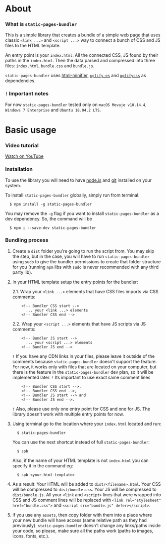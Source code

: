 # About
### What is `static-pages-bundler`
This is a simple library that creates a bundle of a simple web page that uses classic `<link ...>` and `<script ...>` way to connect a bunch of CSS and JS files to the HTML template.
  
An entry point is your `index.html`. All the connected CSS, JS found by their paths in the `index.html`. Then the data parsed and compressed into three files: `index.html`, `bundle.css` and `bundle.js`.
  
`static-pages-bundler` uses [html-minifier](https://www.npmjs.com/package/html-minifier), [`uglify-es`](https://www.npmjs.com/package/uglify-es) and [`uglifycss`](https://www.npmjs.com/package/uglifycss) as dependencies.
    
    
### `!` Important notes
For now `static-pages-bundler` tested only on `macOS Movaje v10.14.4`, `Windows 7 Enterprise` and `Ubuntu 18.04.2 LTS`.
    
    
# Basic usage
### Video tutorial
[Watch on YouTube](https://www.youtube.com/watch?v=SJah7s5NfWc&feature=youtu.be)
    
    
### Installation
To use the library you will need to have [node.js](https://nodejs.org/en/) and [git](https://git-scm.com/) installed on your system.
  
    
To install `static-pages-bundler` globally, simply run from terminal:
```
  $ npm install -g static-pages-bundler
```

  
You may remove the `-g` flag if you want to install `static-pages-bundler` as a dev dependency. So, the command will be 
```
  $ npm i --save-dev static-pages-bundler
```


### Bundling process
1. Create a `dist` folder you're going to run the script from.
    You may skip the step, but in the case, you will have to run `static-pages-bundler` using `sudo` to give the bundler permissions to create that folder structure for you (running `npm` libs with `sudo` is never recommended with any third party lib).
    
    
2. In your HTML template setup the entry points for the bundler:
  
     2.1. Wrap your `<link ...>` elements that have CSS files imports via CSS comments:
   ```
       <!-- Bundler CSS start -->
         ... your <link ...> elements
       <!-- Bundler CSS end -->
   ```
     2.2. Wrap your `<script ...>` elements that have JS scripts via JS comments:
   ```
       <!-- Bundler JS start -->
         ... your <script ...> elements
       <!-- Bundler JS end -->
   ```
   `!` If you have any CDN links in your files, please leave it outside of the comments because `static-pages-bundler` doesn't support the feature. For now, it works only with files that are located on your computer, but there is the feature in the `static-pages-bundler` dev plan, so it will be implemented later.
   `!` Its important to use exact same comment lines 
   ```
       <!-- Bundler CSS start -->,
       <!-- Bundler CSS end -->,
       <!-- Bundler JS start --> and
       <!-- Bundler JS end -->.
   ```
   `!` Also, please use only one entry point for CSS and one for JS. The library doesn't work with multiple entry points for now.
    
    
3. Using terminal go to the location where your `index.html` located and run:
    ```
      $ static-pages-bundler
    ```
  
      You can use the next shortcut instead of full `static-pages-bundler`:
    ```
      $ spb
    ```
    
    Also, if the name of your HTML template is not `index.html` you can specify it in the command eg:
    ```
      $ spb <your-html-template>
    ```
    

4. As a result:
Your HTML will be added to `dist/<filename>.html`.
Your CSS will be compressed to `dist/bundle.css`.
Your JS will be compressed to `dist/bundle.js`.
All your `<link` and `<script>` lines that were wrapped info CSS and JS comment lines will be replaced with `<link rel="stylesheet" href="bundle.css">` and `<script src="bundle.js" defer></script>`.
      
  
    
5. If you use any `assets`, then copy folder with them into a place where your new bundle will have access (same relative path as they had previously). `static-pages-bundler` doesn't change any links/paths inside your code, so please, make sure all the paths work (paths to images, icons, fonts, etc.).
